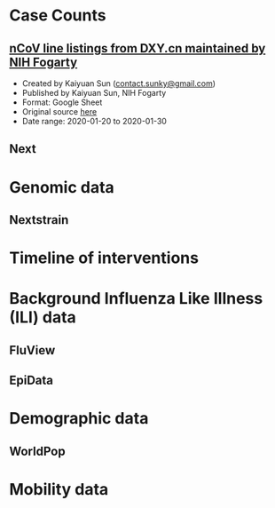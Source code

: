 # Case Counts
## [nCoV line listings from DXY.cn maintained by NIH Fogarty](https://github.com/midas-network/2019-ncov/tree/master/case_counts/line_listings_nihfogarty)
* Created by Kaiyuan Sun (contact.sunky@gmail.com)
* Published by Kaiyuan Sun, NIH Fogarty
* Format: Google Sheet
* Original source [here](https://docs.google.com/spreadsheets/d/1jS24DjSPVWa4iuxuD4OAXrE3QeI8c9BC1hSlqr-NMiU/edit#gid=1187587451)
* Date range: 2020-01-20 to 2020-01-30

## Next

# Genomic data
## Nextstrain

# Timeline of interventions

# Background Influenza Like Illness (ILI) data
## FluView
## EpiData

# Demographic data
## WorldPop

# Mobility data


